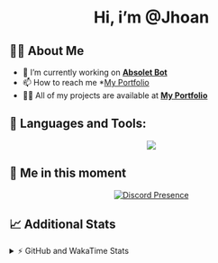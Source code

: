 <h1 align="center">Hi, i’m @Jhoan</h1>

## 🙋‍♂️ About Me

- 🔭 I’m currently working on **[Absolet Bot](https://strider.cloud)**
- 📫 How to reach me *[My Portfolio](https://jhoan.me/contact)
- 👨‍💻 All of my projects are available at **[My Portfolio](https://jhoan.me)**

## 🚀 Languages and Tools:
<p align="center">
  <a href="https://skillicons.dev">
    <img src="https://skillicons.dev/icons?i=js,ts,html,css,bootstrap,nodejs,express,vscode,neovim,vim,atom,cloudflare,git,github,discord,bots,linux,mongodb,nginx,redis,wordpress,heroku&perline=11" />
  </a>
</p>
  
## 👤 Me in this moment
<p align="center">
    <a href="https://discord.com/users/612460795124776960" target="_blank" rel="nofollow">
        <img src="https://lanyard-profile-readme.vercel.app/api/612460795124776960?idleMessage=Probably%20coding%20Absolet..." alt="Discord Presence" align="center">
    </a>
</p>

## 📈 Additional Stats
<details>
    <summary>⚡ GitHub and WakaTime Stats</summary>
    <br/>

<!--START_SECTION:waka-->
![Code Time](http://img.shields.io/badge/Code%20Time-572%20hrs%2038%20mins-blue)

**🐱 My GitHub Data** 

> 🏆 52 Contributions in the Year 2023
 > 
> 📦 170.8 kB Used in GitHub's Storage 
 > 
> 💼 Opted to Hire
 > 
> 📜 4 Public Repositories 
 > 
> 🔑 40 Private Repositories  
 > 
**I'm an Early 🐤** 

```text
🌞 Morning    87 commits     ██░░░░░░░░░░░░░░░░░░░░░░░   10.2% 
🌆 Daytime    390 commits    ███████████░░░░░░░░░░░░░░   45.72% 
🌃 Evening    335 commits    █████████░░░░░░░░░░░░░░░░   39.27% 
🌙 Night      41 commits     █░░░░░░░░░░░░░░░░░░░░░░░░   4.81%

```
📅 **I'm Most Productive on Saturday** 

```text
Monday       120 commits    ███░░░░░░░░░░░░░░░░░░░░░░   14.07% 
Tuesday      154 commits    ████░░░░░░░░░░░░░░░░░░░░░   18.05% 
Wednesday    147 commits    ████░░░░░░░░░░░░░░░░░░░░░   17.23% 
Thursday     100 commits    ███░░░░░░░░░░░░░░░░░░░░░░   11.72% 
Friday       120 commits    ███░░░░░░░░░░░░░░░░░░░░░░   14.07% 
Saturday     158 commits    ████░░░░░░░░░░░░░░░░░░░░░   18.52% 
Sunday       54 commits     █░░░░░░░░░░░░░░░░░░░░░░░░   6.33%

```


📊 **This Week I Spent My Time On** 

```text
⌚︎ Time Zone: America/Bogota

💬 Programming Languages: 
TypeScript               2 hrs 47 mins       ████████████████░░░░░░░░░   66.79% 
JavaScript               31 mins             ███░░░░░░░░░░░░░░░░░░░░░░   12.51% 
JSON                     17 mins             █░░░░░░░░░░░░░░░░░░░░░░░░   6.92% 
EJS                      16 mins             █░░░░░░░░░░░░░░░░░░░░░░░░   6.42% 
YAML                     15 mins             █░░░░░░░░░░░░░░░░░░░░░░░░   6.02%

🔥 Editors: 
VS Code                  4 hrs 10 mins       █████████████████████████   100.0%

🐱‍💻 Projects: 
bloom                    3 hrs 4 mins        ██████████████████░░░░░░░   73.62% 
risas                    23 mins             ██░░░░░░░░░░░░░░░░░░░░░░░   9.43% 
Absolet                  22 mins             ██░░░░░░░░░░░░░░░░░░░░░░░   8.89% 
system                   16 mins             █░░░░░░░░░░░░░░░░░░░░░░░░   6.44% 
Unknown Project          2 mins              ░░░░░░░░░░░░░░░░░░░░░░░░░   0.92%

💻 Operating System: 
Linux                    4 hrs 10 mins       █████████████████████████   100.0%

```

**I Mostly Code in JavaScript** 

```text
JavaScript               17 repos            ██████████████░░░░░░░░░░░   58.62% 
TypeScript               6 repos             █████░░░░░░░░░░░░░░░░░░░░   20.69% 
Java                     3 repos             ██░░░░░░░░░░░░░░░░░░░░░░░   10.34% 
Shell                    1 repo              ░░░░░░░░░░░░░░░░░░░░░░░░░   3.45% 
CSS                      1 repo              ░░░░░░░░░░░░░░░░░░░░░░░░░   3.45%

```



 Last Updated on 03/02/2023 17:35:17 UTC
<!--END_SECTION:waka-->
</details>

